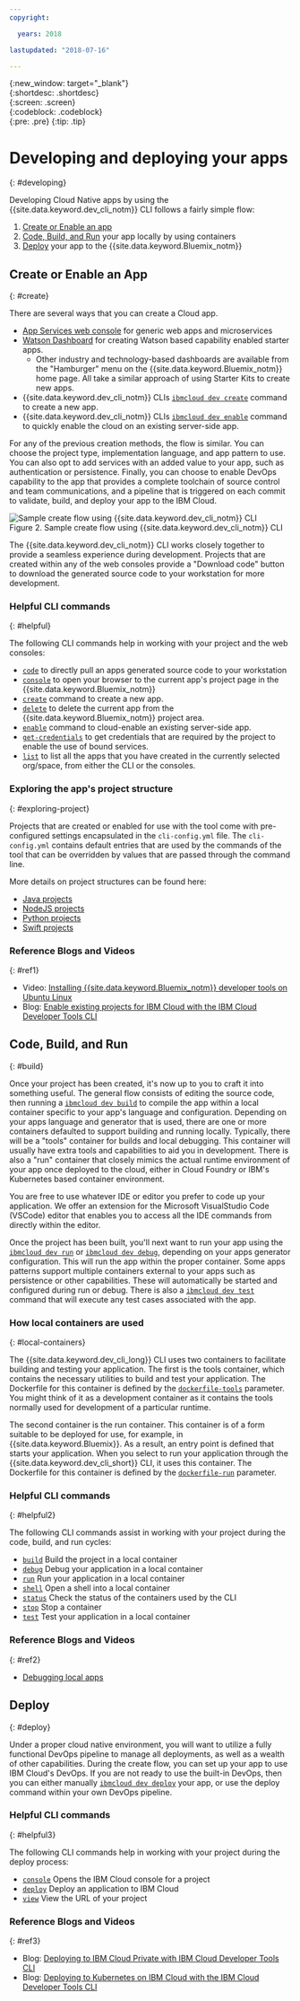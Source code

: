 ```yaml
---
copyright:

  years: 2018

lastupdated: "2018-07-16"

---
```


{:new_window: target="_blank"}  
{:shortdesc: .shortdesc}  
{:screen: .screen}  
{:codeblock: .codeblock}  
{:pre: .pre}
{:tip: .tip}

# Developing and deploying your apps
{: #developing}

Developing Cloud Native apps by using the {{site.data.keyword.dev_cli_notm}} CLI follows a fairly simple flow:

1. [Create or Enable an app](#create)
2. [Code, Build, and Run](#build) your app locally by using containers
3. [Deploy](#deploy) your app to the {{site.data.keyword.Bluemix_notm}}

## Create or Enable an App
{: #create}

There are several ways that you can create a Cloud app.
- [App Services web console](https://console.bluemix.net/developer/appservice) for generic web apps and microservices
- [Watson Dashboard](https://console.bluemix.net/dashboard/watson) for creating Watson based capability enabled starter apps.
    - Other industry and technology-based dashboards are available from the "Hamburger" menu on the {{site.data.keyword.Bluemix_notm}} home page. All take a similar approach of using Starter Kits to create new apps.
- {{site.data.keyword.dev_cli_notm}} CLIs [`ibmcloud dev create`](./commands.html#create) command to create a new app.
- {{site.data.keyword.dev_cli_notm}} CLIs [`ibmcloud dev enable`](./commands.html#enable) command to quickly enable the cloud on an existing server-side app.

For any of the previous creation methods, the flow is similar. You can choose the project type, implementation language, and app pattern to use. You can also opt to add services with an added value to your app, such as authentication or persistence. Finally, you can choose to enable DevOps capability to the app that provides a complete toolchain of source control and team communications, and a pipeline that is triggered on each commit to validate, build, and deploy your app to the IBM Cloud.

![Sample create flow using {{site.data.keyword.dev_cli_notm}} CLI](create_flow.png "Sample create flow using {{site.data.keyword.dev_cli_notm}} CLI") <br> Figure 2. Sample create flow using {{site.data.keyword.dev_cli_notm}} CLI

The {{site.data.keyword.dev_cli_notm}} CLI works closely together to provide a seamless experience during development. Projects that are created within any of the web consoles provide a "Download code" button to download the generated source code to your workstation for more development.

### Helpful CLI commands
{: #helpful}

The following CLI commands help in working with your project and the web consoles:
- [`code`](./commands.html#code) to directly pull an apps generated source code to your workstation
- [`console`](./commands.html#console) to open your browser to the current app's project page in the {{site.data.keyword.Bluemix_notm}}
- [`create`](./commands.html#create) command to create a new app.
- [`delete`](./commands.html#delete) to delete the current app from the {{site.data.keyword.Bluemix_notm}} project area.
- [`enable`](./commands.html#enable) command to cloud-enable an existing server-side app.
- [`get-credentials`](./commands.html#get-credentials) to get credentials that are required by the project to enable the use of bound services.
- [`list`](./commands.html#list) to list all the apps that you have created in the currently selected org/space, from either the CLI or the consoles.


### Exploring the app's project structure
{: #exploring-project}

Projects that are created or enabled for use with the tool come with pre-configured settings encapsulated in the `cli-config.yml` file. The `cli-config.yml` contains default entries that are used by the commands of the tool that can be overridden by values that are passed through the command line.

More details on project structures can be found here:
- [Java projects](/docs/apps/projects/java_project_contents.html)
- [NodeJS projects](/docs/apps/projects/node_project_contents.html)
- [Python projects](/docs/apps/projects/python_project_contents.html)
- [Swift projects](/docs/apps/projects/swift_project_contents.html)


### Reference Blogs and Videos
{: #ref1}

- Video: [Installing {{site.data.keyword.Bluemix_notm}} developer tools on Ubuntu Linux](https://www.youtube.com/watch?v=sr7KjHAKpEs)
- Blog: [Enable existing projects for IBM Cloud with the IBM Cloud Developer Tools CLI](https://www.ibm.com/blogs/bluemix/2017/09/enable-existing-projects-ibm-cloud-ibm-cloud-developer-tools-cli/)



## Code, Build, and Run
{: #build}


Once your project has been created, it's now up to you to craft it into something useful. The general flow consists of editing the source code, then running a [`ibmcloud dev build`](commands.html#build) to compile the app within a local container specific to your app's language and configuration. Depending on your apps language and generator that is used, there are one or more containers defaulted to support building and running locally.  Typically, there will be a "tools" container for builds and local debugging. This container will usually have extra tools and capabilities to aid you in development. There is also a "run" container that closely mimics the actual runtime environment of your app once deployed to the cloud, either in Cloud Foundry or IBM's Kubernetes based container environment.


You are free to use whatever IDE or editor you prefer to code up your application. We offer an extension for the Microsoft VisualStudio Code (VSCode) editor that enables you to access all the IDE commands from directly within the editor.

Once the project has been built, you'll next want to run your app using the [`ibmcloud dev run`](commands.html#run) or [`ibmcloud dev debug`](commands.html#debug), depending on your apps generator configuration. This will run the app within the proper container. Some apps patterns support multiple containers external to your apps such as persistence or other capabilities. These will automatically be started and configured during run or debug. There is also a [`ibmcloud dev test`](commands.html#test) command that will execute any test cases associated with the app.


### How local containers are used
{: #local-containers}

The {{site.data.keyword.dev_cli_long}} CLI uses two containers to facilitate building and testing your application. The first is the tools container, which contains the necessary utilities to build and test your application. The Dockerfile for this container is defined by the [`dockerfile-tools`](commands.html#command-parameters) parameter. You might think of it as a development container as it contains the tools normally used for development of a particular runtime.

The second container is the run container. This container is of a form suitable to be deployed for use, for example, in {{site.data.keyword.Bluemix}}. As a result, an entry point is defined that starts your application. When you select to run your application through the {{site.data.keyword.dev_cli_short}} CLI, it uses this container. The Dockerfile for this container is defined by the [`dockerfile-run`](commands.html#run-parameters) parameter.


### Helpful CLI commands
{: #helpful2}

The following CLI commands assist in working with your project during the code, build, and run cycles:
- [`build`](./commands.html#build) Build the project in a local container
- [`debug`](./commands.html#debug) Debug your application in a local container
- [`run`](./commands.html#run) Run your application in a local container
- [`shell`](./commands.html#shell) Open a shell into a local container
- [`status`](./commands.html#status) Check the status of the containers used by the CLI
- [`stop`](./commands.html#stop) Stop a container
- [`test`](./commands.html#test) Test your application in a local container

### Reference Blogs and Videos
{: #ref2}

- [Debugging local apps](local_debug.html)





## Deploy
{: #deploy}

Under a proper cloud native environment, you will want to utilize a fully functional DevOps pipeline to manage all deployments, as well as a wealth of other capabilities. During the create flow, you can set up your app to use IBM Cloud's DevOps. If you are not ready to use the built-in DevOps, then you can either manually [`ibmcloud dev deploy`](./commands.html#deploy) your app, or use the deploy command within your own DevOps pipeline.  



### Helpful CLI commands
{: #helpful3}

The following CLI commands help in working with your project during the deploy process:
- [`console`](./commands.html#console) Opens the IBM Cloud console for a project
- [`deploy`](./commands.html#deploy) Deploy an application to IBM Cloud
- [`view`](./commands.html#view) View the URL of your project


### Reference Blogs and Videos
{: #ref3}

- Blog: [Deploying to IBM Cloud Private with IBM Cloud Developer Tools CLI](https://www.ibm.com/blogs/bluemix/2017/09/deploying-ibm-cloud-private-ibm-cloud-developer-tools-cli/)
- Blog: [Deploying to Kubernetes on IBM Cloud with the IBM Cloud Developer Tools CLI](https://www.ibm.com/blogs/bluemix/2017/09/deploying-kubernetes-ibm-cloud-ibm-cloud-developer-tools-cli/)
